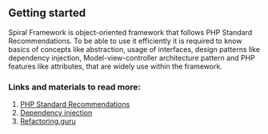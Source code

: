 ## Getting started

Spiral Framework is object-oriented framework that follows PHP Standard Recommendations. To be able to use it efficiently it is required to know basics of concepts like abstraction, usage of interfaces, design patterns like dependency injection, Model-view-controller architecture pattern and PHP features like attributes, that are widely use within the framework.

### Links and materials to read more:
1. [PHP Standard Recommendations](https://www.php-fig.org/psr/)
2. [Dependency injection](https://designpatternsphp.readthedocs.io/en/latest/Structural/DependencyInjection/README.html)
3. [Refactoring.guru](https://refactoring.guru/design-patterns/php)
